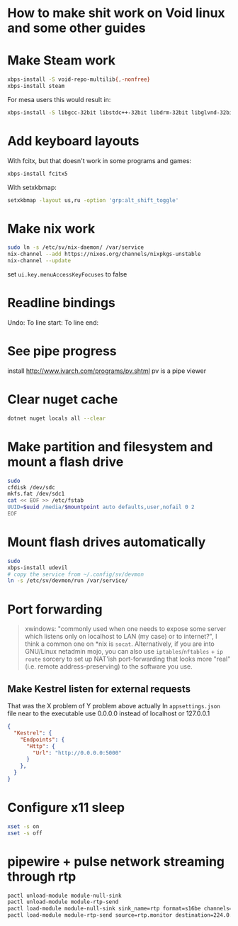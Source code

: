# How to make shit work on Void linux and some other guides

# Make Steam work 

```bash
xbps-install -S void-repo-multilib{,-nonfree}
xbps-install steam
```

For mesa users this would result in:
```bash
xbps-install -S libgcc-32bit libstdc++-32bit libdrm-32bit libglvnd-32bit mesa-dri-32bit
```
# Add keyboard layouts

With fcitx, but that doesn't work in some programs and games:
```bash
xbps-install fcitx5
```

With setxkbmap:
```bash
setxkbmap -layout us,ru -option 'grp:alt_shift_toggle'
```

# Make nix work

```bash
sudo ln -s /etc/sv/nix-daemon/ /var/service 
nix-channel --add https://nixos.org/channels/nixpkgs-unstable 
nix-channel --update 
```

set `ui.key.menuAccessKeyFocuses` to false

# Readline bindings

Undo: <C-/>
To line start: <C-a>
To line end: <C-e>

# See pipe progress

install http://www.ivarch.com/programs/pv.shtml
pv is a pipe viewer

# Clear nuget cache

```bash
dotnet nuget locals all --clear
```

# Make partition and filesystem and mount a flash drive

```bash
sudo
cfdisk /dev/sdc
mkfs.fat /dev/sdc1
cat << EOF >> /etc/fstab
UUID=$uuid /media/$mountpoint auto defaults,user,nofail 0 2
EOF
```

# Mount flash drives automatically

```bash
sudo
xbps-install udevil
# copy the service from ~/.config/sv/devmon
ln -s /etc/sv/devmon/run /var/service/
```

# Port forwarding

> xwindows:
"commonly used when one needs to expose some server which listens only on localhost to LAN (my case) or to
internet?", I think a common one on *nix is `socat`.
Alternatively, if you are into GNU/Linux netadmin mojo, you can also use `iptables`/`nftables` + `ip route`
sorcery to set up NAT'ish port-forwarding that looks more "real" (i.e. remote address-preserving) to the software you use.

## Make Kestrel listen for external requests

That was the X problem of Y problem above actually
In `appsettings.json` file near to the executable
use 0.0.0.0 instead of localhost or 127.0.0.1

```json
{
  "Kestrel": {
    "Endpoints": {
      "Http": {
        "Url": "http://0.0.0.0:5000"
      }
    },
  }
}
```

# Configure x11 sleep

```bash
xset -s on
xset -s off
```

# pipewire + pulse network streaming through rtp

```bash
pactl unload-module module-null-sink
pactl unload-module module-rtp-send
pactl load-module module-null-sink sink_name=rtp format=s16be channels=2 rate=48000
pactl load-module module-rtp-send source=rtp.monitor destination=224.0.0.56 port=4010 mtu=320
```
